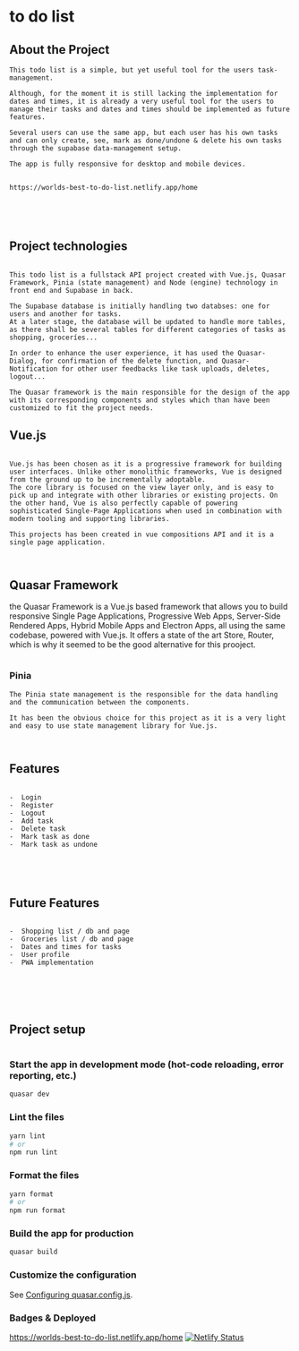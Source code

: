 # to do list

## About the Project

```
This todo list is a simple, but yet useful tool for the users task-management.

Although, for the moment it is still lacking the implementation for dates and times, it is already a very useful tool for the users to manage their tasks and dates and times should be implemented as future features.

Several users can use the same app, but each user has his own tasks and can only create, see, mark as done/undone & delete his own tasks through the supabase data-management setup.

The app is fully responsive for desktop and mobile devices.


https://worlds-best-to-do-list.netlify.app/home





```

## Project technologies

```

This todo list is a fullstack API project created with Vue.js, Quasar Framework, Pinia (state management) and Node (engine) technology in front end and Supabase in back.

The Supabase database is initially handling two databses: one for users and another for tasks.
At a later stage, the database will be updated to handle more tables, as there shall be several tables for different categories of tasks as shopping, groceríes...

In order to enhance the user experience, it has used the Quasar-Dialog, for confirmation of the delete function, and Quasar-Notification for other user feedbacks like task uploads, deletes, logout...

The Quasar framework is the main responsible for the design of the app with its corresponding components and styles which than have been customized to fit the project needs.

```

## Vue.js

```

Vue.js has been chosen as it is a progressive framework for building user interfaces. Unlike other monolithic frameworks, Vue is designed from the ground up to be incrementally adoptable.
The core library is focused on the view layer only, and is easy to pick up and integrate with other libraries or existing projects. On the other hand, Vue is also perfectly capable of powering sophisticated Single-Page Applications when used in combination with modern tooling and supporting libraries.

This projects has been created in vue compositions API and it is a single page application.



```

## Quasar Framework

the Quasar Framework is a Vue.js based framework that allows you to build responsive Single Page Applications, Progressive Web Apps, Server-Side Rendered Apps, Hybrid Mobile Apps and Electron Apps, all using the same codebase, powered with Vue.js. It offers a state of the art Store, Router, which is why it seemed to be the good alternative for this prooject.

```

```

### Pinia

```
The Pinia state management is the responsible for the data handling and the communication between the components.

It has been the obvious choice for this project as it is a very light and easy to use state management library for Vue.js.



```

## Features

```

-  Login
-  Register
-  Logout
-  Add task
-  Delete task
-  Mark task as done
-  Mark task as undone





```

## Future Features

```

-  Shopping list / db and page
-  Groceries list / db and page
-  Dates and times for tasks
-  User profile
-  PWA implementation






```

## Project setup

```

```

### Start the app in development mode (hot-code reloading, error reporting, etc.)

```bash
quasar dev
```

### Lint the files

```bash
yarn lint
# or
npm run lint
```

### Format the files

```bash
yarn format
# or
npm run format
```

### Build the app for production

```bash
quasar build
```

### Customize the configuration

See [Configuring quasar.config.js](https://v2.quasar.dev/quasar-cli-vite/quasar-config-js).

### Badges & Deployed

https://worlds-best-to-do-list.netlify.app/home
[![Netlify Status](https://api.netlify.com/api/v1/badges/a316bb73-316b-4b3d-a68e-463b2db8f5f2/deploy-status)](https://app.netlify.com/sites/worlds-best-to-do-list/deploys)
